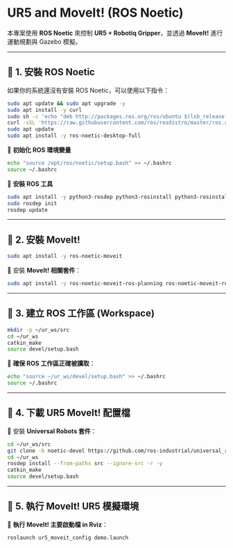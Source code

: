 # UR5 and MoveIt! (ROS Noetic)

本專案使用 **ROS Noetic** 來控制 **UR5 + Robotiq Gripper**，並透過 **MoveIt!** 進行運動規劃與 Gazebo 模擬。

---

## **📌 1. 安裝 ROS Noetic**

如果你的系統還沒有安裝 ROS Noetic，可以使用以下指令：

```sh
sudo apt update && sudo apt upgrade -y
sudo apt install -y curl
sudo sh -c 'echo "deb http://packages.ros.org/ros/ubuntu $(lsb_release -cs) main" > /etc/apt/sources.list.d/ros-latest.list'
curl -sSL 'https://raw.githubusercontent.com/ros/rosdistro/master/ros.asc' | sudo apt-key add -
sudo apt update
sudo apt install -y ros-noetic-desktop-full
```

🔹 **初始化 ROS 環境變量**

```sh
echo "source /opt/ros/noetic/setup.bash" >> ~/.bashrc
source ~/.bashrc
```

🔹 **安裝 ROS 工具**

```sh
sudo apt install -y python3-rosdep python3-rosinstall python3-rosinstall-generator python3-wstool build-essential
sudo rosdep init
rosdep update
```

---

## **📌 2. 安裝 MoveIt!**

```sh
sudo apt install -y ros-noetic-moveit
```

🔹 安裝 **MoveIt! 相關套件**：

```sh
sudo apt install -y ros-noetic-moveit-ros-planning ros-noetic-moveit-ros-move-group ros-noetic-moveit-kinematics
```

---

## **📌 3. 建立 ROS 工作區 (Workspace)**

```sh
mkdir -p ~/ur_ws/src
cd ~/ur_ws
catkin_make
source devel/setup.bash
```

🔹 **確保 ROS 工作區正確被讀取**：

```sh
echo "source ~/ur_ws/devel/setup.bash" >> ~/.bashrc
source ~/.bashrc
```

---

## **📌 4. 下載 UR5 MoveIt! 配置檔**

🔹 安裝 **Universal Robots 套件**：

```sh
cd ~/ur_ws/src
git clone -b noetic-devel https://github.com/ros-industrial/universal_robot.git
cd ~/ur_ws
rosdep install --from-paths src --ignore-src -r -y
catkin_make
source devel/setup.bash
```

---

## **📌 5. 執行 MoveIt! UR5 模擬環境**

🔹 **執行 MoveIt! 主要啟動檔 in Rviz**：

```sh
roslaunch ur5_moveit_config demo.launch
```
